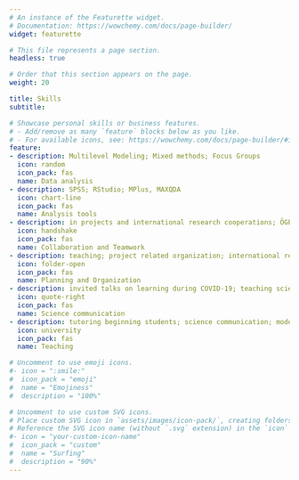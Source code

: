 ```yaml
---
# An instance of the Featurette widget.
# Documentation: https://wowchemy.com/docs/page-builder/
widget: featurette

# This file represents a page section.
headless: true

# Order that this section appears on the page.
weight: 20

title: Skills
subtitle:

# Showcase personal skills or business features.
# - Add/remove as many `feature` blocks below as you like.
# - For available icons, see: https://wowchemy.com/docs/page-builder/#icons
feature:
- description: Multilevel Modeling; Mixed methods; Focus Groups
  icon: random
  icon_pack: fas
  name: Data analysis
- description: SPSS; RStudio; MPlus, MAXQDA
  icon: chart-line
  icon_pack: fas
  name: Analysis tools
- description: in projects and international research cooperations; ÖGPs early career researchers group, HoFo early career researchers
  icon: handshake
  icon_pack: fas
  name: Collaboration and Teamwork
- description: teaching; project related organization; international research cooperations; co-organization of the pre-conference day of the ÖGPs conference 2022; organizing social meetings for PhDs
  icon: folder-open
  icon_pack: fas
  name: Planning and Organization
- description: invited talks on learning during COVID-19; teaching science communication and presentation skills
  icon: quote-right
  icon_pack: fas
  name: Science communication
- description: tutoring beginning students; science communication; moderation and presentation skills
  icon: university
  icon_pack: fas
  name: Teaching

# Uncomment to use emoji icons.
#- icon = ":smile:"
#  icon_pack = "emoji"
#  name = "Emojiness"
#  description = "100%"  

# Uncomment to use custom SVG icons.
# Place custom SVG icon in `assets/images/icon-pack/`, creating folders if necessary.
# Reference the SVG icon name (without `.svg` extension) in the `icon` field.
#- icon = "your-custom-icon-name"
#  icon_pack = "custom"
#  name = "Surfing"
#  description = "90%"
---
```

